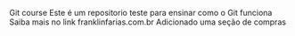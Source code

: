 Git course
Este é um repositorio teste para ensinar como o Git funciona
Saiba mais no link franklinfarias.com.br
Adicionado uma seção de compras
